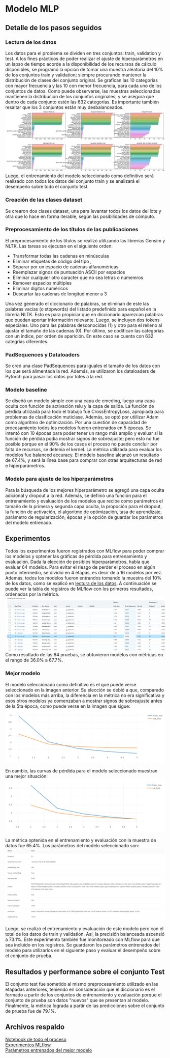 # Modelo MLP
## Detalle de los pasos seguidos
### Lectura de los datos
Los datos para el problema se dividen en tres conjuntos: train, validation y test.
A los fines prácticos de poder realizar el ajuste de hiperparámetros en un lapso de tiempo acorde a la disponibilidad de los recursos de cálculo disponibles, se programó la opción de tomar una muestra aleatoria del 10% de los conjuntos train y validation; siempre procurando mantener la distribución de clases del conjunto original.
Se grafican las 10 categorías con mayor frecuencia y las 10 con menor frecuencia, para cada uno de los conjuntos de datos. Como puede observarse, las muestras seleccionadas mantienen la distribución de los conjuntos originales; y se asegura que dentro de cada conjunto estén las 632 categorías. Es importante también resaltar que los 3 conjuntos están muy desbalanceados.
![graficos clases](https://github.com/RodrigoHRuiz/Diplo2022_Grupo16/blob/main/DeepLearning/images/graficos_clases.png?raw=true)
Luego, el entrenamiento del modelo seleccionado como definitivo será realizado con todos los datos del conjunto train y se analizará el desempeño sobre todo el conjunto test.

### Creación de las clases dataset
Se crearon dos clases dataset, una para levantar todos los datos del lote y otra que lo hace en forma iterable, según las posibilidades de cómputo.

### Preprocesamiento de los títulos de las publicaciones
El preprocesamiento de los títulos se realizó utilizando las librerías Gensim y NLTK. Las tareas se ejecutan en el siguiente orden:
- Transformar todas las cadenas en minúsculas
- Eliminar etiquetas de código del tipo <i></i>, <b></b>
- Separar por un espacio de cadenas alfanuméricas
- Reemplazar signos de puntuación ASCII por espacios
- Eliminar cualquier otro caracter que no sea letras o númemros
- Remover espacios múltiples
- Eliminar dígitos numéricos
- Descartar las cadenas de longitud menor a 3

Una vez generado el diccionario de palabras, se eliminan de este las palabras vacías (o stopwords) del listado predefinido para español en la librería NLTK. Esto es para propiciar que en diccionario aparezcan palabras que puedan aportar información relevante.
Luego, se incluyen dos tokens especiales. Uno para las palabras desconocidas (1) y otro para el relleno al ajustar el tamaño de las cadenas (0).
Por último, se codifican las categorías con un índice, por orden de aparición. En este caso se cuenta con 632 categrías diferentes.

### PadSequences y Dataloaders
Se creó una clase PadSequences para iguales el tamaño de los datos con los que será alimentada la red.
Además, se utilizaron los dataloaders de Pytorch para pasar los datos por lotes a la red.

### Modelo baseline
Se diseñó un modelo simple con una capa de emeding, luego una capa oculta con función de activación relu y la capa de salida. La función de pérdida utilizada para todo el trabajo fue CrossEntropyLoss, apropiada para problemas de clasificación muticlase. Además, se optó por utiilizar Adam como algoritmo de optimización.
Por una cuestión de capacidad de procesamiento todos los modelos fueron entrenados en 5 épocas. Se intentó con 10 épocas para poder tener un rango más amplio y evaluar si la función de pérdida podía mostrar signos de sobreajuste; pero esto no fue posible porque en el 90% de los casos el proceso no puede concluir por falta de recursos, se detenía el kernel.
La métrica utilizada para evaluar los modelos fue balanced accuracy.
El modelo baseline alcanzó un resultado de 67.4%, y será la línea base para comprar con otras arquitecturas de red e hiperparámetros.

### Modelo para ajuste de los hiperparámetros
Para la búsqueda de los mejores hiperparámetro se agregó una capa oculta adicional y dropout a la red. Además, se definió una función para el entrenamiento y evaluación de los modelos que recibe como parámetros el tamaño de la primera y segunda capa oculta, la propoción para el dropout, la función de activación, el algoritmo de optimización, tasa de aprendizaje, parámetro de regularización, épocas y la opción de guardar los parámetros del modelo entrenado.

## Experimentos
Todos los experimentos fueron registrados con MLflow para poder comprar los modelos y optener las gráficas de pérdida para entrenamiento y evaluación.
Dada la elección de posibles hiperparámetros, había que evaluar 64 modelos. Para evitar el riesgo de perder el proceso en algún punto intermedio, se dividió en 4 etapas, es decir de a 16 modelos por vez. Además, todos los modelos fueron entrandos tomando la muestra del 10% de los datos, como se explicó en [lectura de los datos](#lectura-de-los-datos).
A continuación se puede ver la tabla de registros de MLflow con los primeros resultados, ordenados por la métrica.
![registros mlflows](https://github.com/RodrigoHRuiz/Diplo2022_Grupo16/blob/main/DeepLearning/images/mlflow.png?raw=true)
Como resultado de las 64 pruebas, se obtuvieron modelos con métricas en el rango de 36.0% a 67.7%.

### Mejor modelo
El modelo seleccionado como definitivo es el que puede verse seleccionado en la imagen anterior. Su elección se debió a que, comparado con los modelos más arriba, la diferencia en la métrica no era significativa y esos otros modelos ya comenzaban a mostrar signos de sobreajuste antes de la 5ta época, como puede verse en la imagen que sigue:
![principio sobreajuste](https://github.com/RodrigoHRuiz/Diplo2022_Grupo16/blob/main/DeepLearning/images/loss_principio_sobreajuste.png?raw=true)

En cambio, las curvas de pérdida para el modelo seleccionado muestran una mejor situación:
![curvas mejor modelo](https://github.com/RodrigoHRuiz/Diplo2022_Grupo16/blob/main/DeepLearning/images/loss_mejor_,modelo.png?raw=true)

La métrica optenida en el entrenamiento y evaluación con la muestra de datos fue 65.4%. Los parámetros del modelo seleccionado son:
![param mejor modelo](https://github.com/RodrigoHRuiz/Diplo2022_Grupo16/blob/main/DeepLearning/images/param_mejor_modelo.png?raw=true)

Luego, se realizó el entrenamiento y evaluación de este modelo pero con el total de los datos de train y validation. Así, la precisión balanceada ascensió a 73.1%. Este experimento también fue monitoreado con MLflow para que sea incluido en los registros. Se guardaron los parámetros entrenados del modelo para utilizarlos en el siguiente paso y evaluar el desempeño sobre el conjunto de prueba.

## Resultados y performance sobre el conjunto Test
El conjunto test fue sometido al mismo preprocesamiento utilizado en las etapadas anteriores, teniendo en consideración que el diccionario es el formado a partir de los conjuntos de entrenamiento y evaluación porque el conjunto de prueba son datos "nuevos" que se presentan al modelo.
Finalmente, la métrica lograda a partir de las predicciones sobre el conjunto de prueba fue de 79.1%.

## Archivos respaldo
<a href="https://github.com/RodrigoHRuiz/Diplo2022_Grupo16/blob/main/DeepLearning/01%20Modelo%20MLP/TP%20-%20Deep%20Learning%20-%20MLP.ipynb">Notebook de todo el proceso</a>
<br>
<a href="https://drive.google.com/file/d/1vEZYwQ7jsEyreZxcG-eyvMbKKxAlMF1Y/view?usp=sharing">Experimentos MLflow</a>
<br>
<a href="https://drive.google.com/file/d/16KqVWlnR8qIdedh30F0KK5i2K9OZjc6A/view?usp=sharing">Parámetros entrenados del mejor modelo</a>
